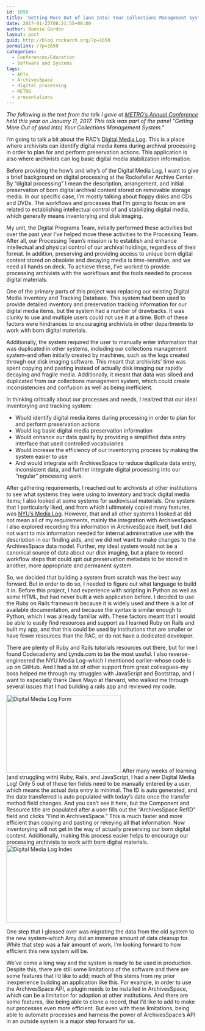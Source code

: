 ```yaml
---
id: 1650
title: 'Getting More Out of (and Into) Your Collections Management System: Digital Media Log'
date: 2017-01-25T08:21:55+00:00
author: Bonnie Gordon
layout: post
guid: http://blog.rockarch.org/?p=1650
permalink: /?p=1650
categories:
  - Conferences/Education
  - Software and Systems
tags:
  - APIs
  - ArchivesSpace
  - digital processing
  - METRO
  - presentations
---
```

_The following is the text from the talk I gave at [METRO’s Annual Conference](http://metro.org/events/794/) held this year on January 11, 2017. This talk was part of the panel &#8220;Getting More Out of (and Into) Your Collections Management System.&#8221;_

<!--more-->

I&#8217;m going to talk a bit about the RAC&#8217;s [Digital Media Log](https://github.com/RockefellerArchiveCenter/dm_log). This is a place where archivists can identify digital media items during archival processing in order to plan for and perform preservation actions. This application is also where archivists can log basic digital media stabilization information.

Before providing the how’s and why’s of the Digital Media Log, I want to give a brief background on digital processing at the Rockefeller Archive Center. By &#8220;digital processing&#8221; I mean the description, arrangement, and initial preservation of born digital archival content stored on removable storage media. In our specific case, I&#8217;m mostly talking about floppy disks and CDs and DVDs. The workflows and processes that I&#8217;m going to focus on are related to establishing intellectual control of and stabilizing digital media, which generally means inventorying and disk imaging.

My unit, the Digital Programs Team, initially performed these activities but over the past year I&#8217;ve helped move these activities to the Processing Team. After all, our Processing Team&#8217;s mission is to establish and enhance intellectual and physical control of our archival holdings, regardless of their format. In addition, preserving and providing access to unique born digital content stored on obsolete and decaying media is time-sensitive, and we need all hands on deck. To achieve these, I&#8217;ve worked to provide processing archivists with the workflows and the tools needed to process digital materials.

One of the primary parts of this project was replacing our existing Digital Media Inventory and Tracking Database. This system had been used to provide detailed inventory and preservation tracking information for our digital media items, but the system had a number of drawbacks. It was clunky to use and multiple users could not use it at a time. Both of these factors were hindrances to encouraging archivists in other departments to work with born digital materials.

Additionally, the system required the user to manually enter information that was duplicated in other systems, including our collections management system&#8211;and often initially created by machines, such as the logs created through our disk imaging software. This meant that archivists&#8217; time was spent copying and pasting instead of actually disk imaging our rapidly decaying and fragile media. Additionally, it meant that data was siloed and duplicated from our collections management system, which could create inconsistencies and confusion as well as being inefficient.

In thinking critically about our processes and needs, I realized that our ideal inventorying and tracking system:

  * Would identify digital media items during processing in order to plan for and perform preservation actions
  * Would log basic digital media preservation information
  * Would enhance our data quality by providing a simplified data entry interface that used controlled vocabularies
  * Would increase the efficiency of our inventorying process by making the system easier to use
  * And would integrate with ArchivesSpace to reduce duplicate data entry, inconsistent data, and further integrate digital processing into our “regular” processing work.

After gathering requirements, I reached out to archivists at other institutions to see what systems they were using to inventory and track digital media items; I also looked at some systems for audiovisual materials. One system that I particularly liked, and from which I ultimately copied many features, was [NYU&#8217;s Media Log](https://github.com/NYULibraries/medialog). However, that and all other systems I looked at did not mean all of my requirements, mainly the integration with ArchivesSpace. I also explored recording this information in ArchivesSpace itself, but I did not want to mix information needed for internal administrative use with the description in our finding aids, and we did not want to make changes to the ArchivesSpace data model. Further, my ideal system would not be a canonical source of data about our disk imaging, but a place to record workflow steps that could spit out preservation metadata to be stored in another, more appropriate and permanent system.

So, we decided that building a system from scratch was the best way forward. But in order to do so, I needed to figure out what language to build it in. Before this project, I had experience with scripting in Python as well as some HTML, but had never built a web application before. I decided to use the Ruby on Rails framework because it is widely used and there is a lot of available documentation, and because the syntax is similar enough to Python, which I was already familiar with. These factors meant that I would be able to easily find resources and support as I learned Ruby on Rails and built my app, and that this could be used by institutions that are smaller or have fewer resources than the RAC, or do not have a dedicated developer.

There are plenty of Ruby and Rails tutorials resources out there, but for me I found Codecademy and Lynda.com to be the most useful. I also reverse-engineered the NYU Media Log&#8211;which I mentioned earlier&#8211;whose code is up on GitHub. And I had a lot of other support from great colleagues&#8211;my boss helped me through my struggles with JavaScript and Bootstrap, and I want to especially thank Dave Mayo at Harvard, who walked me through several issues that I had building a rails app and reviewed my code.

[<img class="size-medium wp-image-1653 aligncenter" src="http://blog.rockarch.org/wp-content/uploads/2017/01/dm2-300x204.jpg" alt="Digital Media Log Form" width="300" height="204" srcset="http://blog.rockarch.org/wp-content/uploads/2017/01/dm2-300x204.jpg 300w, http://blog.rockarch.org/wp-content/uploads/2017/01/dm2-768x522.jpg 768w, http://blog.rockarch.org/wp-content/uploads/2017/01/dm2-1024x696.jpg 1024w, http://blog.rockarch.org/wp-content/uploads/2017/01/dm2-441x300.jpg 441w" sizes="(max-width: 300px) 100vw, 300px" />](http://blog.rockarch.org/wp-content/uploads/2017/01/dm2.jpg) After many weeks of learning (and struggling with) Ruby, Rails, and JavaScript, I had a new Digital Media Log! Only 5 out of these ten fields need to be manually entered by a user, which means the actual data entry is minimal. The ID is auto generated, and the date transferred is auto populated with today&#8217;s date once the transfer method field changes. And you can&#8217;t see it here, but the Component and Resource title are populated after a user fills out the &#8220;ArchivesSpace RefID&#8221; field and clicks &#8220;Find in ArchivesSpace.&#8221; This is much faster and more efficient than copying and pasting or rekeying all that information. Now inventorying will not get in the way of actually preserving our born digital content. Additionally, making this process easier helps to encourage our processing archivists to work with born digital materials.[<img class="size-medium wp-image-1654 aligncenter" src="http://blog.rockarch.org/wp-content/uploads/2017/01/dm1-300x204.jpg" alt="Digital Media Log Index" width="300" height="204" srcset="http://blog.rockarch.org/wp-content/uploads/2017/01/dm1-300x204.jpg 300w, http://blog.rockarch.org/wp-content/uploads/2017/01/dm1-768x522.jpg 768w, http://blog.rockarch.org/wp-content/uploads/2017/01/dm1-1024x696.jpg 1024w, http://blog.rockarch.org/wp-content/uploads/2017/01/dm1-441x300.jpg 441w" sizes="(max-width: 300px) 100vw, 300px" />](http://blog.rockarch.org/wp-content/uploads/2017/01/dm1.jpg)

One step that I glossed over was migrating the data from the old system to the new system&#8211;which Amy did an immense amount of data cleanup for. While that step was a fair amount of work, I&#8217;m looking forward to how efficient this new system will be.

We&#8217;ve come a long way and the system is ready to be used in production. Despite this, there are still some limitations of the software and there are some features that I&#8217;d like to add; much of this stems from my prior inexperience building an application like this. For example, in order to use the ArchivesSpace API, a plugin needs to be installed in ArchivesSpace, which can be a limitation for adoption at other institutions. And there are some features, like being able to clone a record, that I&#8217;d like to add to make our processes even more efficient. But even with these limitations, being able to automate processes and harness the power of ArchivesSpace&#8217;s API in an outside system is a major step forward for us.

&nbsp;